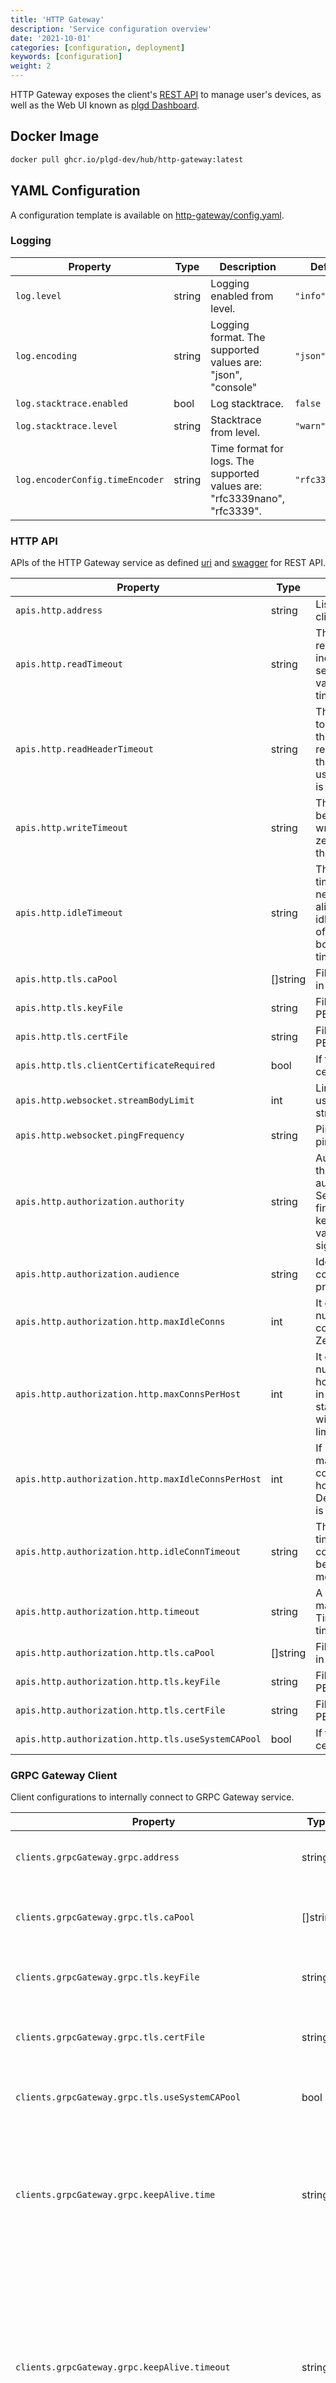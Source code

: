 ```yaml
---
title: 'HTTP Gateway'
description: 'Service configuration overview'
date: '2021-10-01'
categories: [configuration, deployment]
keywords: [configuration]
weight: 2
---
```


HTTP Gateway exposes the client's [REST API](https://petstore.swagger.io/?url=https://raw.githubusercontent.com/plgd-dev/hub/main/http-gateway/swagger.yaml) to manage user's devices, as well as the Web UI known as [plgd Dashboard](https://try.plgd.cloud).

## Docker Image

```bash
docker pull ghcr.io/plgd-dev/hub/http-gateway:latest
```

## YAML Configuration

A configuration template is available on [http-gateway/config.yaml](https://github.com/plgd-dev/hub/blob/main/http-gateway/config.yaml).

### Logging

| Property | Type | Description | Default |
| ---------- | -------- | -------------- | ------- |
| `log.level` | string | Logging enabled from level. | `"info"` |
| `log.encoding` | string | Logging format. The supported values are: "json", "console" | `"json"` |
| `log.stacktrace.enabled` | bool | Log stacktrace. | `false` |
| `log.stacktrace.level` | string | Stacktrace from level. | `"warn"` |
| `log.encoderConfig.timeEncoder` | string | Time format for logs. The supported values are: "rfc3339nano", "rfc3339". | `"rfc3339nano"` |

### HTTP API

APIs of the HTTP Gateway service as defined [uri](https://github.com/plgd-dev/hub/blob/main/http-gateway/uri/uri.go) and [swagger](https://petstore.swagger.io/?url=https://raw.githubusercontent.com/plgd-dev/hub/main/http-gateway/swagger.yaml) for REST API.

| Property | Type | Description | Default |
| ---------- | -------- | -------------- | ------- |
| `apis.http.address` | string | Listen specification <host>:<port> for http client connection. | `"0.0.0.0:9100"` |
| `apis.http.readTimeout` | string | The maximum duration for reading the entire request, including the body by the server. A zero or negative value means there will be no timeout. | `8s` |
| `apis.http.readHeaderTimeout` | string | The amount of time allowed to read request headers by the server. If readHeaderTimeout is zero, the value of readTimeout is used. If both are zero, there is no timeout. | `4s` |
| `apis.http.writeTimeout` | string | The maximum duration before the server times out writing of the response. A zero or negative value means there will be no timeout. | `16s` |
| `apis.http.idleTimeout` | string | The maximum amount of time the server waits for the next request when keep-alives are enabled. If idleTimeout is zero, the value of readTimeout is used. If both are zero, there is no timeout. | `30s` |
| `apis.http.tls.caPool` | []string | File paths to root certificates in PEM format. | `[]` |
| `apis.http.tls.keyFile` | string | File path to the private key in PEM format. | `""` |
| `apis.http.tls.certFile` | string | File path to the certificate in PEM format. | `""` |
| `apis.http.tls.clientCertificateRequired` | bool | If true, require client certificate. | `true` |
| `apis.http.websocket.streamBodyLimit` | int | Limit a size for the buffer used while reading the grpc stream. | `262144` |
| `apis.http.websocket.pingFrequency` | string | Ping frequency specifies the ping interval between pings. | `10s` |
| `apis.http.authorization.authority` | string | Authority is the address of the token-issuing authentication server. Services will use this URI to find and retrieve the public key that can be used to validate the token's signature. | `""` |
| `apis.http.authorization.audience` | string | Identifier of the API configured in your OAuth provider. | `""` |
| `apis.http.authorization.http.maxIdleConns` | int | It controls the maximum number of idle (keep-alive) connections across all hosts. Zero means no limit. | `16` |
| `apis.http.authorization.http.maxConnsPerHost` | int | It optionally limits the total number of connections per host, including connections in the dialing, active, and idle states. On limit violation, dials will block. Zero means no limit. | `32` |
| `apis.http.authorization.http.maxIdleConnsPerHost` | int | If non-zero, controls the maximum idle (keep-alive) connections to keep per-host. If zero, DefaultMaxIdleConnsPerHost is used. | `16` |
| `apis.http.authorization.http.idleConnTimeout` | string | The maximum amount of time an idle (keep-alive) connection will remain idle before closing itself. Zero means no limit. | `30s` |
| `apis.http.authorization.http.timeout` | string | A time limit for requests made by this Client. A Timeout of zero means no timeout. | `10s` |
| `apis.http.authorization.http.tls.caPool` | []string | File paths to root certificates in PEM format. | `[]` |
| `apis.http.authorization.http.tls.keyFile` | string | File path to the private key in PEM format. | `""` |
| `apis.http.authorization.http.tls.certFile` | string | File path to the certificate in PEM format. | `""` |
| `apis.http.authorization.http.tls.useSystemCAPool` | bool | If true, use the system certification pool. | `false` |

### GRPC Gateway Client

Client configurations to internally connect to GRPC Gateway service.

| Property | Type | Description | Default |
| ---------- | -------- | -------------- | ------- |
| `clients.grpcGateway.grpc.address` | string | GRPC Gateway service address. | `"127.0.0.1:9100"` |
| `clients.grpcGateway.grpc.tls.caPool` | []string | File paths to root certificates in PEM format. | `[]` |
| `clients.grpcGateway.grpc.tls.keyFile` | string | File path to the private key in PEM format. | `""` |
| `clients.grpcGateway.grpc.tls.certFile` | string | File path to the certificate in PEM format. | `""` |
| `clients.grpcGateway.grpc.tls.useSystemCAPool` | bool | If true, use the system certification pool. | `false` |
| `clients.grpcGateway.grpc.keepAlive.time` | string | After a duration of this time if the client doesn't see any activity it pings the server to see if the transport is still alive. | `10s` |
| `clients.grpcGateway.grpc.keepAlive.timeout` | string | After having pinged for keepalive check, the client waits for a duration of Timeout and if no activity is seen even after that the connection is closed. | `20s` |
| `clients.grpcGateway.grpc.keepAlive.permitWithoutStream` | bool | If true, client sends keepalive pings even with no active RPCs. If false, when there are no active RPCs, Time and Timeout will be ignored and no keepalive pings will be sent. | `false` |

### Web UI

These configurations are for `plgd Dashboard` as described in [here](https://github.com/plgd-dev/hub/blob/main/docs/guide/developing/dashboard.md).

| Property | Type | Description | Default |
| ---------- | -------- | -------------- | ------- |
| `ui.enabled` | string | Set to true if you would like to run the web UI. | `false` |
| `ui.directory` | string | Path to default web ui built by nodejs. | `"/usr/local/var/www"` |
| `ui.webConfiguration.authority` | string | Authority is the address of the token-issuing authentication server. | `""` |
| `ui.webConfiguration.httpGatewayAddress` | string | External address of Http gateway service. | `""` |
| `ui.webConfiguration.webOAuthClient.clientID` | string | Client ID to exchange an authorization code for an access token. | `""` |
| `ui.webConfiguration.webOAuthClient.audience` | string | Identifier of the API configured in your OAuth provider. | `""` |
| `ui.webConfiguration.webOAuthClient.scopes` | string array | List of required scopes. | `""` |
| `ui.webConfiguration.deviceOAuthClient.clientID` | string | Client ID to get an authorization code for the device. | `""` |
| `ui.webConfiguration.deviceOAuthClient.audience` | string | Identifier of the API configured in your OAuth provider. | `""` |
| `ui.webConfiguration.deviceOAuthClient.scopes` | string array | List of required scopes. | `""` |
| `ui.webConfiguration.deviceOAuthClient.providerName` | string | Name of provider, which needs to be set to cloud resource during cloud provisioning. | `"plgd"` |

{{< note >}}

Note that the string type related to time (i.e. timeout, idleConnTimeout, expirationTime) is decimal numbers, each with optional fraction and a unit suffix, such as "300ms", "1.5h" or "2h45m". Valid time units are "ns", "us", "ms", "s", "m", "h".

{{< /note >}}
